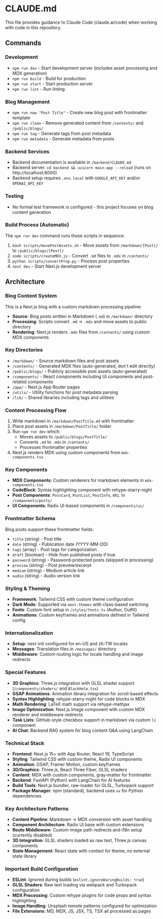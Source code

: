 # CLAUDE.md

This file provides guidance to Claude Code (claude.ai/code) when working with code in this repository.

## Commands

### Development
- `npm run dev` - Start development server (includes asset processing and MDX generation)
- `npm run build` - Build for production
- `npm run start` - Start production server
- `npm run lint` - Run linting

### Blog Management
- `npm run new "Post Title"` - Create new blog post with frontmatter template
- `npm run clean` - Remove generated content from `/contents/` and `/public/blogs/`
- `npm run tag` - Generate tags from post metadata
- `npm run metadata` - Generate metadata from posts

### Backend Services
- Backend documentation is available in `/backend/CLAUDE.md`
- Backend server: `cd backend && uvicorn main:app --reload` (runs on http://localhost:8000)
- Backend setup requires `.env.local` with `GOOGLE_API_KEY` and/or `OPENAI_API_KEY`

### Testing
- No formal test framework is configured - this project focuses on blog content generation

### Build Process (Automatic)
The `npm run dev` command runs these scripts in sequence:
1. `bash scripts/movePostAssets.sh` - Move assets from `/markdown/[Post]/` to `/public/blogs/[Post]/`
2. `node scripts/createMDX.js` - Convert `.md` files to `.mdx` in `/contents/`
3. `python scripts/convertProp.py` - Process post properties
4. `next dev` - Start Next.js development server

## Architecture

### Blog Content System
This is a Next.js blog with a custom markdown processing pipeline:

- **Source**: Blog posts written in Markdown (`.md`) in `/markdown/` directory
- **Processing**: Scripts convert `.md` → `.mdx` and move assets to public directory
- **Rendering**: Next.js renders `.mdx` files from `/contents/` using custom MDX components

### Key Directories
- `/markdown/` - Source markdown files and post assets
- `/contents/` - Generated MDX files (auto-generated, don't edit directly)
- `/public/blogs/` - Publicly accessible post assets (auto-generated)
- `/components/` - React components including UI components and post-related components
- `/app/` - Next.js App Router pages
- `/utils/` - Utility functions for post metadata parsing
- `/lib/` - Shared libraries including tags and utilities

### Content Processing Flow
1. Write markdown in `/markdown/PostTitle.md` with frontmatter
2. Place post assets in `/markdown/PostTitle/` folder
3. Run `npm run dev` which:
   - Moves assets to `/public/blogs/PostTitle/`
   - Converts `.md` to `.mdx` in `/contents/`
   - Processes frontmatter properties
4. Next.js renders MDX using custom components from `mdx-components.tsx`

### Key Components
- **MDX Components**: Custom renderers for markdown elements in `mdx-components.tsx`
- **CodeBlock**: Syntax highlighting component with rehype-starry-night
- **Post Components**: `PostCard`, `PostList`, `PostInfo`, etc. in `/components/posts/`
- **UI Components**: Radix UI-based components in `/components/ui/`

### Frontmatter Schema
Blog posts support these frontmatter fields:
- `title` (string) - Post title
- `date` (string) - Publication date (YYYY-MM-DD)
- `tags` (array) - Post tags for categorization
- `draft` (boolean) - Hide from published posts if true
- `password` (string) - Password-protected posts (skipped in processing)
- `preview` (string) - Post preview/excerpt
- `medium` (string) - Medium article link
- `audio` (string) - Audio version link

### Styling & Theming
- **Framework**: Tailwind CSS with custom theme configuration
- **Dark Mode**: Supported via `next-themes` with class-based switching
- **Fonts**: Custom font setup in `/styles/fonts.ts` (Author, Outfit)
- **Animations**: Custom keyframes and animations defined in Tailwind config

### Internationalization
- **Setup**: next-intl configured for en-US and zh-TW locales
- **Messages**: Translation files in `/messages/` directory
- **Middleware**: Custom routing logic for locale handling and image redirects

### Special Features
- **3D Graphics**: Three.js integration with GLSL shader support (`/components/shaders/` and `BlackHole.tsx`)
- **GSAP Animations**: Animation library integration for scroll-based effects
- **Syntax Highlighting**: rehype-starry-night for code blocks in MDX
- **Math Rendering**: LaTeX math support via rehype-mathjax  
- **Image Optimization**: Next.js Image component with custom MDX renderer and middleware redirects
- **Task Lists**: GitHub-style checkbox support in markdown via custom `li` component
- **AI Chat**: Backend RAG system for blog content Q&A using LangChain

### Technical Stack
- **Frontend**: Next.js 15+ with App Router, React 19, TypeScript
- **Styling**: Tailwind CSS with custom theme, Radix UI components
- **Animation**: GSAP, Framer Motion, custom keyframes
- **3D/Graphics**: Three.js, React Three Fiber, GLSL shaders
- **Content**: MDX with custom components, gray-matter for frontmatter
- **Backend**: FastAPI (Python) with LangChain for AI features
- **Build Tools**: Next.js bundler, raw-loader for GLSL, Turbopack support
- **Package Manager**: npm (standard), backend uses `uv` for Python dependencies

### Key Architecture Patterns
- **Content Pipeline**: Markdown → MDX conversion with asset handling
- **Component Architecture**: Radix UI base with custom extensions
- **Route Middleware**: Custom image path redirects and i18n setup (currently disabled)  
- **3D Integration**: GLSL shaders loaded as raw text, Three.js canvas components
- **State Management**: React state with context for theme, no external state library

### Important Build Configuration
- **ESLint**: Ignored during builds (`eslint.ignoreDuringBuilds: true`)
- **GLSL Shaders**: Raw text loading via webpack and Turbopack configuration
- **MDX Processing**: Custom rehype plugins for code props and syntax highlighting
- **Image Handling**: Unsplash remote patterns configured for optimization
- **File Extensions**: MD, MDX, JS, JSX, TS, TSX all processed as pages